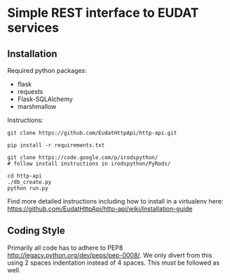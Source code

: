 Simple REST interface to EUDAT services
=======================================

Installation
------------

Required python packages:

- flask
- requests
- Flask-SQLAlchemy
- marshmallow


Instructions:

    git clone https://github.com/EudatHttpApi/http-api.git

    pip install -r requirements.txt

    git clone https://code.google.com/p/irodspython/
    # follow install instructions in irodspython/PyRods/

    cd http-api
    ./db_create.py
    python run.py

Find more detailed instructions including how to install in a virtualenv here:
https://github.com/EudatHttpApi/http-api/wiki/Installation-guide


Coding Style
------------
Primarily all code has to adhere to PEP8 http://legacy.python.org/dev/peps/pep-0008/.
We only divert from this using 2 spaces indentation instead of 4 spaces.
This must be followed as well.
